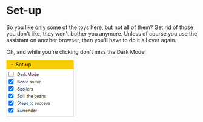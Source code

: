 # Set-up

So you like only some of the toys here, but not all of them? Get rid of those you don't like, they won't bother you anymore. Unless of course you use the assistant on another browser, then you'll have to do it all over again.

Oh, and while you're clicking don't miss the Dark Mode!

![Set-up](assets/light.png)